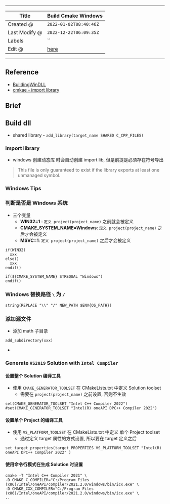 -----

| Title         | Build Cmake Windows                                 |
| ------------- | --------------------------------------------------- |
| Created @     | `2022-01-02T08:40:46Z`                              |
| Last Modify @ | `2022-12-22T06:09:35Z`                              |
| Labels        | \`\`                                                |
| Edit @        | [here](https://github.com/junxnone/xwiki/issues/61) |

-----

## Reference

  - [BuildingWinDLL](https://gitlab.kitware.com/cmake/community/-/wikis/doc/tutorials/BuildingWinDLL)
  - [cmkae - import
    library](https://cmake.org/cmake/help/latest/manual/cmake-buildsystem.7.html#archive-output-artifacts)

## Brief

## Build dll

  - shared library - `add_library(target_name SHARED C_CPP_FILES)`

### import library

  - windows 创建动态库 时会自动创建 import lib, 但是前提是必须存在符号导出

> This file is only guaranteed to exist if the library exports at least
> one unmanaged symbol.

### Windows Tips

### 判断是否是 Windows 系统

  - 三个变量
      - **WIN32=1** : `定义 project(project_name)` 之前就会被定义
      - **CMAKE\_SYSTEM\_NAME=Windows**: `定义 project(project_name)`
        之后才会被定义
      - **MSVC=1**: `定义 project(project_name)` 之后才会被定义

<!-- end list -->

    if(WIN32)
      xxx
    else()
      xxx
    endif()

    if(${CMAKE_SYSTEM_NAME} STREQUAL "Windows")
    endif()

### Windows 替换路径 `\` 为 `/`

    string(REPLACE "\\" "/" NEW_PATH $ENV{OS_PATH})

### 添加源文件

  - 添加 math 子目录

<!-- end list -->

    add_subdirectory(xxx)

  - 
### Generate `VS2019` Solution with `Intel Compiler`

#### 设置整个 Solution 编译工具

  - 使用 `CMAKE_GENERATOR_TOOLSET` 在 CMakeLists.txt 中定义 Solution toolset
      - 需要在 `project(project_name)` 之前设置, 否则不生效

<!-- end list -->

    set(CMAKE_GENERATOR_TOOLSET "Intel C++ Compiler 2022")
    #set(CMAKE_GENERATOR_TOOLSET "Intel(R) oneAPI DPC++ Compiler 2022")

#### 设置单个 Project 的编译工具

  - 使用 `VS_PLATFORM_TOOLSET` 在 CMakeLists.txt 中定义 单个 Project toolset
      - 通过定义 target 属性的方式设置, 所以要在 target 定义之后

<!-- end list -->

    set_target_properties(target PROPERTIES VS_PLATFORM_TOOLSET "Intel(R) oneAPI DPC++ Compiler 2022" )

#### 使用命令行模式在生成 Solution 时设置

    cmake -T "Intel C++ Compiler 2021" \
    -D CMAKE_C_COMPILER="C:/Program Files (x86)/Intel/oneAPI/compiler/2021.2.0/windows/bin/icx.exe" \
    -D CMAKE_CXX_COMPILER="C:/Program Files (x86)/Intel/oneAPI/compiler/2021.2.0/windows/bin/icx.exe" \
    ..
